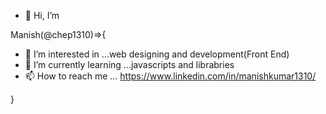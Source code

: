 - 👋 Hi, I’m

Manish(@chep1310)=>{
- 👀 I’m interested in ...web designing and development(Front End)
- 🌱 I’m currently learning ...javascripts and librabries
- 📫 How to reach me ... https://www.linkedin.com/in/manishkumar1310/
  
}
